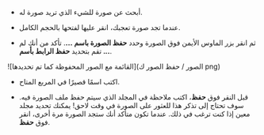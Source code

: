 - أبحث عن صورة للشيء الذي تريد صورة له.

- عندما تجد صورة تعجبك، انقر عليها لفتحها بالحجم الكامل.

- ثم انقر بزر الماوس الأيمن فوق الصورة وحدد **حفظ الصورة باسم ...**. تأكد من أنك لم تقم بتحديد **حفظ الرابط بأسم ...**.

![القائمة مع الصور المحفوظة كما تم تحديدها](الصور / حفظ الصور ك png)

- اكتب اسمًا قصيرًا في المربع المتاح.

- قبل النقر فوق **حفظ**، اكتب ملاحظة في المجلد الذي سيتم حفظ ملف الصورة فيه. سوف تحتاج إلى تذكر هذا للعثور على الصورة في وقت لاحق! يمكنك تحديد مجلد معين إذا كنت ترغب في ذلك. عندما تكون متأكد أنك ستجد الصورة مرة أخرى، انقر فوق **حفظ**.